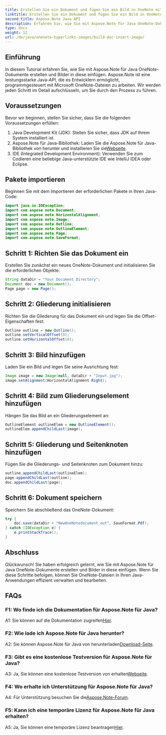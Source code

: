 ```yaml
---
title: Erstellen Sie ein Dokument und fügen Sie ein Bild in OneNote mit Java ein
linktitle: Erstellen Sie ein Dokument und fügen Sie ein Bild in OneNote mit Java ein
second_title: Aspose.Note Java API
description: Erfahren Sie, wie Sie mit Aspose.Note für Java OneNote-Dokumente erstellen und Bilder einfügen. Schritt-für-Schritt-Anleitung für eine nahtlose Integration.
type: docs
weight: 12
url: /de/java/onenote-hyperlinks-images/build-doc-insert-image/
---
```

## Einführung

In diesem Tutorial erfahren Sie, wie Sie mit Aspose.Note für Java OneNote-Dokumente erstellen und Bilder in diese einfügen. Aspose.Note ist eine leistungsstarke Java-API, die es Entwicklern ermöglicht, programmgesteuert mit Microsoft OneNote-Dateien zu arbeiten. Wir werden jeden Schritt im Detail aufschlüsseln, um Sie durch den Prozess zu führen.

## Voraussetzungen

Bevor wir beginnen, stellen Sie sicher, dass Sie die folgenden Voraussetzungen erfüllen:

1. Java Development Kit (JDK): Stellen Sie sicher, dass JDK auf Ihrem System installiert ist.
2.  Aspose.Note für Java-Bibliothek: Laden Sie die Aspose.Note für Java-Bibliothek von herunter und installieren Sie sie[Webseite](https://releases.aspose.com/note/java/).
3. IDE (Integrated Development Environment): Verwenden Sie zum Codieren eine beliebige Java-unterstützte IDE wie IntelliJ IDEA oder Eclipse.

## Pakete importieren

Beginnen Sie mit dem Importieren der erforderlichen Pakete in Ihren Java-Code:

```java
import java.io.IOException;
import com.aspose.note.Document;
import com.aspose.note.HorizontalAlignment;
import com.aspose.note.Image;
import com.aspose.note.Outline;
import com.aspose.note.OutlineElement;
import com.aspose.note.Page;
import com.aspose.note.SaveFormat;
```

## Schritt 1: Richten Sie das Dokument ein

Erstellen Sie zunächst ein neues OneNote-Dokument und initialisieren Sie die erforderlichen Objekte:

```java
String dataDir = "Your Document Directory";
Document doc = new Document();
Page page = new Page();
```

## Schritt 2: Gliederung initialisieren

Richten Sie die Gliederung für das Dokument ein und legen Sie die Offset-Eigenschaften fest:

```java
Outline outline = new Outline();
outline.setVerticalOffset(0);
outline.setHorizontalOffset(0);
```

## Schritt 3: Bild hinzufügen

Laden Sie ein Bild und legen Sie seine Ausrichtung fest:

```java
Image image = new Image(null, dataDir + "Input.jpg");
image.setAlignment(HorizontalAlignment.Right);
```

## Schritt 4: Bild zum Gliederungselement hinzufügen

Hängen Sie das Bild an ein Gliederungselement an:

```java
OutlineElement outlineElem = new OutlineElement();
outlineElem.appendChildLast(image);
```

## Schritt 5: Gliederung und Seitenknoten hinzufügen

Fügen Sie die Gliederungs- und Seitenknoten zum Dokument hinzu:

```java
outline.appendChildLast(outlineElem);
page.appendChildLast(outline);
doc.appendChildLast(page);
```

## Schritt 6: Dokument speichern

Speichern Sie abschließend das OneNote-Dokument:

```java
try {
    doc.save(dataDir + "NewOneNotedocument_out", SaveFormat.Pdf);
} catch (IOException e) {
    e.printStackTrace();
}
```

## Abschluss

Glückwunsch! Sie haben erfolgreich gelernt, wie Sie mit Aspose.Note für Java OneNote-Dokumente erstellen und Bilder in diese einfügen. Wenn Sie diese Schritte befolgen, können Sie OneNote-Dateien in Ihren Java-Anwendungen effizient verwalten und bearbeiten.

## FAQs

### F1: Wo finde ich die Dokumentation für Aspose.Note für Java?

 A1: Sie können auf die Dokumentation zugreifen[Hier](https://reference.aspose.com/note/java/).

### F2: Wie lade ich Aspose.Note für Java herunter?

 A2: Sie können Aspose.Note für Java von herunterladen[Download-Seite](https://releases.aspose.com/note/java/).

### F3: Gibt es eine kostenlose Testversion für Aspose.Note für Java?

 A3: Ja, Sie können eine kostenlose Testversion von erhalten[Webseite](https://releases.aspose.com/).

### F4: Wo erhalte ich Unterstützung für Aspose.Note für Java?

 A4: Für Unterstützung besuchen Sie die[Aspose.Note-Forum](https://forum.aspose.com/c/note/28).

### F5: Kann ich eine temporäre Lizenz für Aspose.Note für Java erhalten?

 A5: Ja, Sie können eine temporäre Lizenz beantragen[Hier](https://purchase.aspose.com/temporary-license/).
